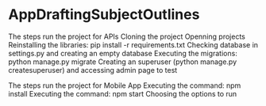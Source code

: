 # AppDraftingSubjectOutlines
The steps run the project for APIs
Cloning the project
Openning projects
Reinstalling the libraries: pip install -r requirements.txt
Checking database in settings.py and creating an empty database
Executing the migrations: python manage.py migrate
Creating an superuser (python manage.py createsuperuser) and accessing admin page to test

The steps run the project for Mobile App
Executing the command: npm install
Executing the command: npm start
Choosing the options to run
